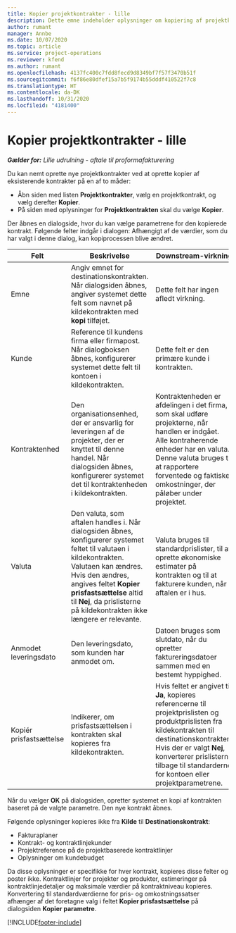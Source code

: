 ```yaml
---
title: Kopier projektkontrakter - lille
description: Dette emne indeholder oplysninger om kopiering af projektkontrakter i Project Operations.
author: rumant
manager: Annbe
ms.date: 10/07/2020
ms.topic: article
ms.service: project-operations
ms.reviewer: kfend
ms.author: rumant
ms.openlocfilehash: 4137fc400c7fdd8fecd9d8349bf7f57f3470b51f
ms.sourcegitcommit: f6f86e80dfef15a7b5f9174b55dddf410522f7c8
ms.translationtype: HT
ms.contentlocale: da-DK
ms.lasthandoff: 10/31/2020
ms.locfileid: "4181400"
---
```

# <a name="copy-project-contracts---lite"></a>Kopier projektkontrakter - lille

_**Gælder for:** Lille udrulning - aftale til proformafakturering_

Du kan nemt oprette nye projektkontrakter ved at oprette kopier af eksisterende kontrakter på en af to måder: 

  - Åbn siden med listen **Projektkontrakter**, vælg en projektkontrakt, og vælg derefter **Kopier**.
  - På siden med oplysninger for **Projektkontrakten** skal du vælge **Kopier**.

Der åbnes en dialogside, hvor du kan vælge parametrene for den kopierede kontrakt. Følgende felter indgår i dialogen: Afhængigt af de værdier, som du har valgt i denne dialog, kan kopiprocessen blive ændret.

| **Felt** | **Beskrivelse** | **Downstream-virkning** |
| --- | --- | --- |
| Emne | Angiv emnet for destinationskontrakten. Når dialogsiden åbnes, angiver systemet dette felt som navnet på kildekontrakten med **kopi** tilføjet. | Dette felt har ingen afledt virkning. |
| Kunde | Reference til kundens firma eller firmapost. Når dialogboksen åbnes, konfigurerer systemet dette felt til kontoen i kildekontrakten. | Dette felt er den primære kunde i kontrakten. |
| Kontraktenhed | Den organisationsenhed, der er ansvarlig for leveringen af de projekter, der er knyttet til denne handel. Når dialogsiden åbnes, konfigurerer systemet det til kontraktenheden i kildekontrakten. | Kontraktenheden er afdelingen i det firma, som skal udføre projekterne, når handlen er indgået. Alle kontraherende enheder har en valuta. Denne valuta bruges til at rapportere forventede og faktiske omkostninger, der påløber under projektet. |
| Valuta | Den valuta, som aftalen handles i. Når dialogsiden åbnes, konfigurerer systemet feltet til valutaen i kildekontrakten. Valutaen kan ændres. Hvis den ændres, angives feltet **Kopier prisfastsættelse** altid til **Nej**, da prislisterne på kildekontrakten ikke længere er relevante. | Valuta bruges til standardprislister, til at oprette økonomiske estimater på kontrakten og til at fakturere kunden, når aftalen er i hus. |
| Anmodet leveringsdato | Den leveringsdato, som kunden har anmodet om. | Datoen bruges som slutdato, når du opretter faktureringsdatoer sammen med en bestemt hyppighed. |
| Kopiér prisfastsættelse | Indikerer, om prisfastsættelsen i kontrakten skal kopieres fra kildekontrakten. | Hvis feltet er angivet til **Ja**, kopieres referencerne til projektprislisten og produktprislisten fra kildekontrakten til destinationskontrakten. Hvis der er valgt **Nej**, konverterer prislisterne tilbage til standarderne for kontoen eller projektparametrene. |

Når du vælger **OK** på dialogsiden, opretter systemet en kopi af kontrakten baseret på de valgte parametre. Den nye kontrakt åbnes.

Følgende oplysninger kopieres ikke fra **Kilde** til **Destinationskontrakt**:

  - Fakturaplaner
  - Kontrakt- og kontraktlinjekunder
  - Projektreference på de projektbaserede kontraktlinjer
  - Oplysninger om kundebudget

Da disse oplysninger er specifikke for hver kontrakt, kopieres disse felter og poster ikke. Kontraktlinjer for projekter og produkter, estimeringer på kontraktlinjedetaljer og maksimale værdier på kontraktniveau kopieres. Konvertering til standardværdierne for pris- og omkostningssatser afhænger af det foretagne valg i feltet **Kopier prisfastsættelse** på dialogsiden **Kopier parametre**.


[!INCLUDE[footer-include](../../includes/footer-banner.md)]